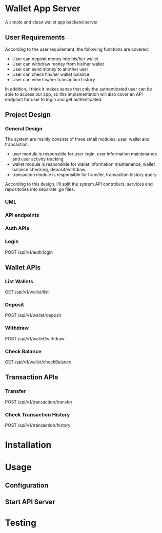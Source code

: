 # Wallet App Server
A simple and clean wallet app backend server 

## User Requirements
According to the user requirement, the following functions are covered:
- User can deposit money into his/her wallet
- User can withdraw money from his/her wallet
- User can send money to another user
- User can check his/her wallet balance
- User can view his/her transaction history

In addition, I think it makes sense that only the authenticated user can be able to access our app, so this implementation will also cover an API endpoint for user to login and get authenticated.

## Project Design

### General Design
The system are mainly consists of three small modules: user, wallet and transaction. 
- user module is responsible for user login, user information maintenance and user activity tracking
- wallet module is responsible for wallet information maintenance, wallet balance checking, deposit/withdraw
- transaction module is responsible for transfer, transaction history query

According to this design, I'll split the system API controllers, services and repositories into separate .go files.

### UML

### API endpoints

### Auth APIs

### Login
POST /api/v1/auth/login

## Wallet APIs

### List Wallets
GET /api/v1/wallet/list

### Deposit
POST /api/v1/wallet/deposit

### Withdraw
POST /api/v1/wallet/withdraw

### Check Balance
GET /api/v1/wallet/checkBalance

## Transaction APIs

### Transfer
POST /api/v1/transaction/transfer

### Check Transaction History
POST /api/v1/transaction/history

# Installation

# Usage

## Configuration

## Start API Server

# Testing